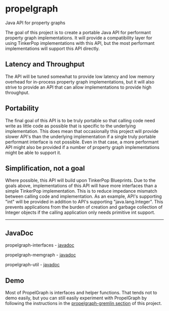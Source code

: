 propelgraph
===========

Java API for property graphs

The goal of this project is to create a portable Java API for
performant property graph implementations.  It will provide a compatibility
layer for using TinkerPop implementations with this API, but the 
most performant implementations will support this API directly.

## Latency and Throughput
The API will be tuned somewhat to provide low latency and low memory
overhead for in-process property graph implementations, but it will also 
strive to provide an API that can allow implementations to provide
high throughput.

## Portability
The final goal of this API is to be truly portable so that calling
code need write as little code as possible that is specific to the
underlying implementation.  This does mean that occasionally this project
will provide slower API's than the underlying implementation if a
single truly portable performant interface is not possible.  Even in 
that case, a more performant API might also be provided if a number
of property graph implementations might be able to support it.

## Simplification, not a goal

Where possible, this API will build upon TinkerPop Blueprints.  Due
to the goals above, implementations of this API will have more interfaces
than a simple TinkerPop implementation.   This is to reduce impedance
mismatch between calling code and implementation.  As an example,
API's supporting "int" will be provided in addition to API's supporting
"java.lang.Integer". This prevents applications from the burden of
creation and garbage collection of Integer objects if the calling 
application only needs primitive int support.

-----------------

## JavaDoc

propelgraph-interfaces - [javadoc](http://scalegraph.github.io/propelgraph/propelgraph-interfaces/javadoc/)

propelgraph-memgraph - [javadoc](http://scalegraph.github.io/propelgraph/propelgraph-memgraph/javadoc/)

propelgraph-util - [javadoc](http://scalegraph.github.io/propelgraph/propelgraph-util/javadoc/)


## Demo

Most of PropelGraph is interfaces and helper functions.  That tends not to demo
easily, but you can still easily experiment with PropelGraph by following the
instructions in the [propelgraph-gremlin section](https://github.com/scalegraph/propelgraph/tree/master/propelgraph-gremlin) of this project.
